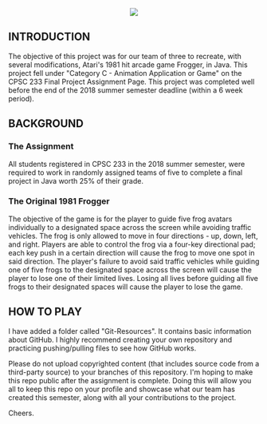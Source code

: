 <p align="center">
  <img src ="https://user-images.githubusercontent.com/26640786/44117461-9012c196-9fd0-11e8-9b22-2e9bb247ab9e.png">
</p>

## INTRODUCTION
The objective of this project was for our team of three to recreate, with several modifications, Atari's 1981 hit arcade game Frogger, in Java. This project fell under "Category C - Animation Application or Game" on the CPSC 233 Final Project Assignment Page. This project was completed well before the end of the 2018 summer semester deadline (within a 6 week period).
## BACKGROUND
### The Assignment
All students registered in CPSC 233 in the 2018 summer semester, were required to work in randomly assigned teams of five to complete a final project in Java worth 25% of their grade.
### The Original 1981 Frogger
The objective of the game is for the player to guide five frog avatars individually to a designated space across the screen while avoiding traffic vehicles. The frog is only allowed to move in four directions - up, down, left, and right. Players are able to control the frog via a four-key directional pad; each key push in a certain direction will cause the frog to move one spot in said direction. The player's failure to avoid said traffic vehicles while guiding one of five frogs to the designated space across the screen will cause the player to lose one of their limited lives. Losing all lives before guiding all five frogs to their designated spaces will cause the player to lose the game.
## HOW TO PLAY
I have added a folder called "Git-Resources". It contains basic information about GitHub. I highly recommend creating your own repository and practicing pushing/pulling files to see how GitHub works.

Please do not upload copyrighted content (that includes source code from a third-party source) to your branches of this repository. I'm hoping to make this repo public after the assignment is complete. Doing this will allow you all to keep this repo on your profile and showcase what our team has created this semester, along with all your contributions to the project.

Cheers.
